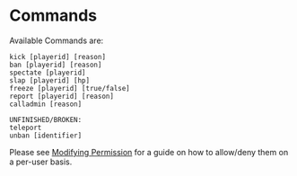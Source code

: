 # Commands

Available Commands are:

```
kick [playerid] [reason]
ban [playerid] [reason]
spectate [playerid]
slap [playerid] [hp]
freeze [playerid] [true/false]
report [playerid] [reason]
calladmin [reason]

UNFINISHED/BROKEN:
teleport
unban [identifier]

```


Please see [Modifying Permission](https://github.com/Bluethefurry/EasyAdmin/wiki/2.-Configuring-Permissions) for a guide on how to allow/deny them on a per-user basis.
